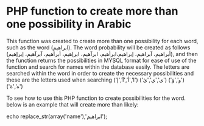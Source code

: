 # PHP function to create more than one possibility in Arabic

This function was created to create more than one possibility for each word, 
such as the word (ابراهيم). 
The word probability will be created as follows 
(أبراهيم، آبراهيم، إبراهيم،ابرأهيم، ابرآهيم، ابرإهيم، أبرأهيم، آبرآهيم، إبرإهيم), 
and then the function returns the possibilities in MYSQL format for ease of use of the function and search for names within the database easily.
The letters are searched within the word in order to create the necessary possibilities and these are the letters used when searching ('ا','أ','آ','إ') ('ى','ي','ئ') ('و','ؤ') ('ه','ة')

To see how to use this PHP function to create possibilities for the word. 
below is an example that will create more than likely:

echo replace_str(array('name'),'ابراهيم');
